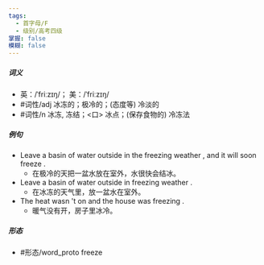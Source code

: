 ```yaml
---
tags:
  - 首字母/F
  - 级别/高考四级
掌握: false
模糊: false
---
```

##### 词义
- 英：/ˈfriːzɪŋ/； 美：/ˈfriːzɪŋ/
- #词性/adj  冰冻的；极冷的；(态度等) 冷淡的
- #词性/n  冰冻, 冻结；<口> 冰点；(保存食物的) 冷冻法
##### 例句
- Leave a basin of water outside in the freezing weather , and it will soon freeze .
	- 在极冷的天把一盆水放在室外，水很快会结冰。
- Leave a basin of water outside in freezing weather .
	- 在冰冻的天气里，放一盆水在室外。
- The heat wasn 't on and the house was freezing .
	- 暖气没有开，房子里冰冷。
##### 形态
- #形态/word_proto freeze
